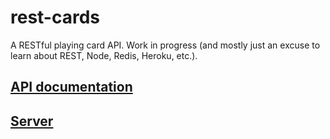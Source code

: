 rest-cards
==========

A RESTful playing card API.  Work in progress (and mostly just an excuse to learn about REST, Node, Redis, Heroku, etc.).


## [API documentation](http://docs.restcards.apiary.io/)

## [Server](http://rest-cards.herokuapp.com/)
